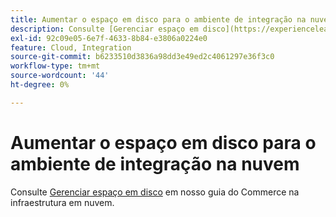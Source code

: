 ```yaml
---
title: Aumentar o espaço em disco para o ambiente de integração na nuvem
description: Consulte [Gerenciar espaço em disco](https://experienceleague.adobe.com/en/docs/commerce-cloud-service/user-guide/develop/storage/manage-disk-space) em nosso guia do Commerce na infraestrutura em nuvem.
exl-id: 92c09e05-6e7f-4633-8b84-e3806a0224e0
feature: Cloud, Integration
source-git-commit: b6233510d3836a98dd3e49ed2c4061297e36f3c0
workflow-type: tm+mt
source-wordcount: '44'
ht-degree: 0%

---
```


# Aumentar o espaço em disco para o ambiente de integração na nuvem

Consulte [Gerenciar espaço em disco](https://experienceleague.adobe.com/en/docs/commerce-cloud-service/user-guide/develop/storage/manage-disk-space) em nosso guia do Commerce na infraestrutura em nuvem.
